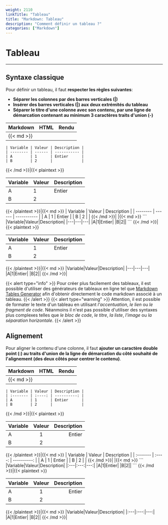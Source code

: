 ```yaml
---
weight: 2110
linkTitle: "Tableau"
title: "Markdown: Tableau"
description: "Comment définir un tableau ?"
categories: ["Markdown"]
---
```


# Tableau
---

## Syntaxe classique

Pour définir un tableau, il faut **respecter les règles suivantes**:

* **Séparer les colonnes par des barres verticales (\|)**
* **Insérer des barres verticales (\|) aux deux extrémités du tableau**
* **Séparer le titre d'une colonne avec son contenu, par une ligne de démarcation contenant au minimum 3 caractères traits d'union (-)**

| Markdown | HTML | Rendu |
| -------- | ---- | ----- |
|{{< md >}}
```
| Variable | Valeur | Description |
| -------- | ------ | ----------- |
| A        | 1      | Entier      |
| B        | 2      |             |
```
{{< /md >}}|{{< plaintext >}}
<table>
  <thead>
    <tr>
      <th>Variable</th>
      <th>Valeur</th>
      <th>Description</th>
    </tr>
  </thead>
  <tbody>
    <tr>
      <td>A</td>
      <td>1</td>
      <td>Entier</td>
    </tr>
    <tr>
      <td>B</td>
      <td>2</td>
      <td></td>
    </tr>
  </tbody>
</table>
{{< /plaintext >}}|{{< md >}}
| Variable | Valeur | Description |
| -------- | ------ | ----------- |
| A        | 1      | Entier      |
| B        | 2      |             |
{{< /md >}}|
|{{< md >}}
```
|Variable|Valeur|Description|
|---|---|---|
|A|1|Entier|
|B|2||
```
{{< /md >}}|{{< plaintext >}}
<table>
  <thead>
    <tr>
      <th>Variable</th>
      <th>Valeur</th>
      <th>Description</th>
    </tr>
  </thead>
  <tbody>
    <tr>
      <td>A</td>
      <td>1</td>
      <td>Entier</td>
    </tr>
    <tr>
      <td>B</td>
      <td>2</td>
      <td></td>
    </tr>
  </tbody>
</table>
{{< /plaintext >}}|{{< md >}}
|Variable|Valeur|Description|
|---|---|---|
|A|1|Entier|
|B|2||
{{< /md >}}|

{{< alert type="info" >}}
Pour créer plus facilement des tableaux, il est possible d'utiliser des générateurs de tableaux en ligne tel que [Markdown Tables Generator](https://www.tablesgenerator.com/markdown_tables) afin d'obtenir directement le code markdown associé à un tableau.
{{< /alert >}}
{{< alert type="warning" >}}
Attention, il est possible de formater le texte d'un tableau en utilisant *l'accentuation*, *le lien* ou *le fragment de code*. Néanmoins il n'est pas possible d'utiliser des syntaxes plus complexes telles que *le bloc de code*, *le titre*, *la liste*, *l'image* ou *la séparation horizontale*.
{{< /alert >}}

## Alignement

Pour aligner le contenu d'une colonne, il faut **ajouter un caractère double point (:) au traits d'union de la ligne de démarcation du côté souhaité de l'alignement (des deux côtés pour centrer le contenu)**.

| Markdown | HTML | Rendu |
| -------- | ---- | ----- |
|{{< md >}}
```
| Variable | Valeur | Description |
| :------- | :----: | ----------: |
| A        | 1      | Entier      |
| B        | 2      |             |
```
{{< /md >}}|{{< plaintext >}}
<table>
  <thead>
    <tr>
      <th align="left">Variable</th>
      <th align="center">Valeur</th>
      <th align="right">Description</th>
    </tr>
  </thead>
  <tbody>
    <tr>
      <td align="left">A</td>
      <td align="center">1</td>
      <td align="right">Entier</td>
    </tr>
    <tr>
      <td align="left">B</td>
      <td align="center">2</td>
      <td align="right"></td>
    </tr>
  </tbody>
</table>
{{< /plaintext >}}|{{< md >}}
| Variable | Valeur | Description |
| :------- | :----: | ----------: |
| A        | 1      | Entier      |
| B        | 2      |             |
{{< /md >}}|
|{{< md >}}
```
|Variable|Valeur|Description|
|:---|:---:|---:|
|A|1|Entier|
|B|2||
```
{{< /md >}}|{{< plaintext >}}
<table>
  <thead>
    <tr>
      <th align="left">Variable</th>
      <th align="center">Valeur</th>
      <th align="right">Description</th>
    </tr>
  </thead>
  <tbody>
    <tr>
      <td align="left">A</td>
      <td align="center">1</td>
      <td align="right">Entier</td>
    </tr>
    <tr>
      <td align="left">B</td>
      <td align="center">2</td>
      <td align="right"></td>
    </tr>
  </tbody>
</table>
{{< /plaintext >}}|{{< md >}}
|Variable|Valeur|Description|
|:---|:---:|---:|
|A|1|Entier|
|B|2||
{{< /md >}}|
